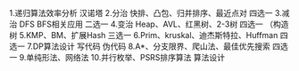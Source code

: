 1.递归算法效率分析 汉诺塔
2.分治 快排、凸包、归并排序、最近点对 四选一
3.减治 DFS BFS相关应用 二选一
4.变治 Heap、AVL、红黑树、2-3树 四选一 （构造树
5.KMP、BM、扩展Hash 三选一
6.Prim、kruskal、迪杰斯特拉、Huffman 四选一
7.DP算法设计  写代码 伪代码
8.A*、分支限界、爬山法、最佳优先搜索 四选一
9.单纯形法、网络法
10.并行枚举、PSRS排序算法 算法设计